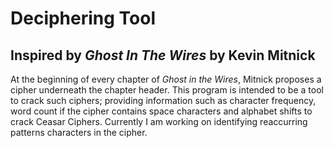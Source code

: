 # Deciphering Tool
## Inspired by _Ghost In The Wires_ by Kevin Mitnick

At the beginning of every chapter of _Ghost in the Wires_, Mitnick proposes a cipher underneath the chapter header. 
This program is intended to be a tool to crack such ciphers; providing information such as character frequency, 
word count if the cipher contains space characters and alphabet shifts to crack Ceasar Ciphers. Currently I am working
on identifying reaccurring patterns characters in the cipher.
